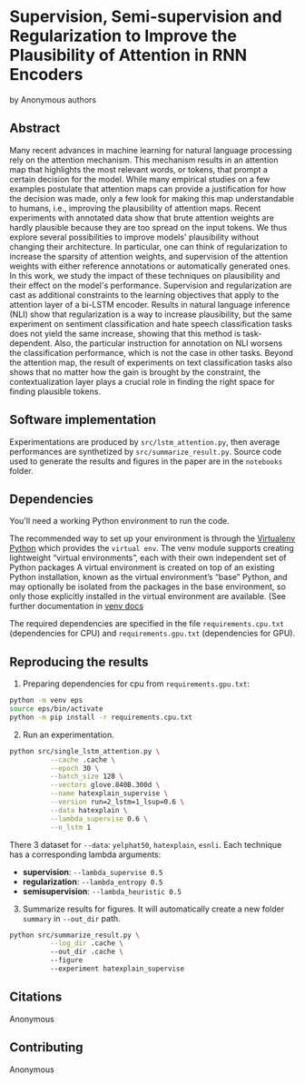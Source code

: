 # Supervision, Semi-supervision and Regularization to Improve the Plausibility of Attention in RNN Encoders

by Anonymous authors

## Abstract

Many recent advances in machine learning for natural language processing rely on the attention mechanism. This mechanism
results in an attention map that highlights the most relevant words, or tokens, that prompt a certain decision for the
model. While many empirical studies on a few examples postulate that attention maps can provide a justification for how
the decision was made, only a few look for making this map understandable to humans, i.e., improving the plausibility of
attention maps. Recent experiments with annotated data show that brute attention weights are hardly plausible because
they are too spread on the input tokens. We thus explore several possibilities to improve models' plausibility without
changing their architecture. In particular, one can think of regularization to increase the sparsity of attention
weights, and supervision of the attention weights with either reference annotations or automatically generated ones. In
this work, we study the impact of these techniques on plausibility and their effect on the model's performance.
Supervision and regularization are cast as additional constraints to the learning objectives that apply to the attention
layer of a bi-LSTM encoder. Results in natural language inference (NLI) show that regularization is a way to increase
plausibility, but the same experiment on sentiment classification and hate speech classification tasks does not yield
the same increase, showing that this method is task-dependent. Also, the particular instruction for annotation on NLI
worsens the classification performance, which is not the case in other tasks. Beyond the attention map, the result of
experiments on text classification tasks also shows that no matter how the gain is brought by the constraint, the
contextualization layer plays a crucial role in finding the right space for finding plausible tokens.

## Software implementation

Experimentations are produced by `src/lstm_attention.py`, then average performances are synthetized by
`src/summarize_result.py`. Source code used to generate the results and figures in the paper are in the `notebooks`
folder.

## Dependencies

You'll need a working Python environment to run the code.

The recommended way to set up your environment is through the [Virtualenv Python](https://pypi.org/project/virtualenv/)
which provides the `virtual env`. The venv module supports creating lightweight “virtual environments”, each with their
own independent set of Python packages A virtual environment is created on top of an existing Python installation, known
as the virtual environment’s “base” Python, and may optionally be isolated from the packages in the base environment, so
only those explicitly installed in the virtual environment are available. (See further documentation
in [venv docs](https://docs.python.org/fr/3/library/venv.html)

The required dependencies are specified in the file `requirements.cpu.txt` (dependencies for CPU)
and `requirements.gpu.txt` (dependencies for GPU).

## Reproducing the results

1. Preparing dependencies for cpu from `requirements.gpu.txt`:

```bash
python -m venv eps
source eps/bin/activate
python -m pip install -r requirements.cpu.txt
```

2. Run an experimentation.
```bash
python src/single_lstm_attention.py \
          --cache .cache \
          --epoch 30 \
          --batch_size 128 \
          --vectors glove.840B.300d \
          --name hatexplain_supervise \
          --version run=2_lstm=1_lsup=0.6 \
          --data hatexplain \
          --lambda_supervise 0.6 \
          --n_lstm 1    
```

There 3 dataset for `--data`: `yelphat50`, `hatexplain`, `esnli`. 
Each technique has a corresponding lambda arguments:
  * **supervision**: `--lambda_supervise 0.5`
  * **regularization**: `--lambda_entropy 0.5`
  * **semisupervision**: `--lambda_heuristic 0.5` 

3. Summarize results for figures. It will automatically create a new folder `summary` in `--out_dir` path.

```bash
python src/summarize_result.py \
          --log_dir .cache \ 
          --out_dir .cache \ 
          --figure 
          --experiment hatexplain_supervise
```

## Citations

Anonymous

## Contributing

Anonymous